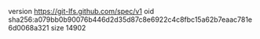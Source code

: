 version https://git-lfs.github.com/spec/v1
oid sha256:a079bb0b90076b446d2d35d87c8e6922c4c8fbc15a62b7eaac781e6d0068a321
size 14902
